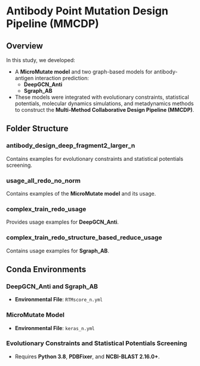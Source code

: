 # Antibody Point Mutation Design Pipeline (MMCDP)

## Overview

In this study, we developed:
- A **MicroMutate model** and two graph-based models for antibody-antigen interaction prediction:
  - **DeepGCN_Anti**
  - **Sgraph_AB**
- These models were integrated with evolutionary constraints, statistical potentials, molecular dynamics simulations, and metadynamics methods to construct the **Multi-Method Collaborative Design Pipeline (MMCDP)**.

## Folder Structure

### antibody_design_deep_fragment2_larger_n
Contains examples for evolutionary constraints and statistical potentials screening.

### usage_all_redo_no_norm
Contains examples of the **MicroMutate model** and its usage.

### complex_train_redo_usage
Provides usage examples for **DeepGCN_Anti**.

### complex_train_redo_structure_based_reduce_usage
Contains usage examples for **Sgraph_AB**.

## Conda Environments

### DeepGCN_Anti and Sgraph_AB
- **Environmental File**: `RTMscore_n.yml`

### MicroMutate Model
- **Environmental File**: `keras_n.yml`

### Evolutionary Constraints and Statistical Potentials Screening
- Requires **Python 3.8**, **PDBFixer**, and **NCBI-BLAST 2.16.0+**.
